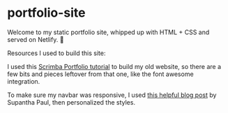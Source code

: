 # portfolio-site

Welcome to my static portfolio site, whipped up with HTML + CSS and served on Netlify. :cupcake:

Resources I used to build this site:

I used this [Scrimba Portfolio tutorial](https://scrimba.com/learn/portfolio) to build my old website, so there are a few bits and pieces leftover from that one, like the font awesome integration.

To make sure my navbar was responsive, I used [this helpful blog post](https://dev.to/supanthapaul/create-a-simple-navbar-with-7-lines-of-css-4h7f) by Supantha Paul, then personalized the styles.
